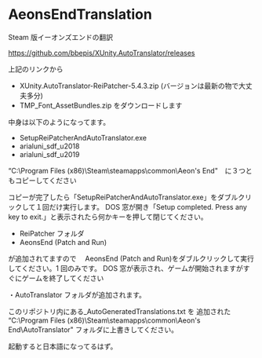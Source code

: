 # AeonsEndTranslation

Steam 版イーオンズエンドの翻訳

https://github.com/bbepis/XUnity.AutoTranslator/releases

上記のリンクから

- XUnity.AutoTranslator-ReiPatcher-5.4.3.zip (バージョンは最新の物で大丈夫多分)
- TMP_Font_AssetBundles.zip
  をダウンロードします

中身は以下のようになってます。

- SetupReiPatcherAndAutoTranslator.exe
- arialuni_sdf_u2018
- arialuni_sdf_u2019

“C:\Program Files (x86)\Steam\steamapps\common\Aeon's End"　に３つともコピーしてください

コピーが完了したら「SetupReiPatcherAndAutoTranslator.exe」をダブルクリックして１回だけ実行します。
DOS 窓が開き「Setup completed. Press any key to exit.」と表示されたら何かキーを押して閉じてください。

- ReiPatcher フォルダ
- AeonsEnd (Patch and Run)

が追加されてますので　 AeonsEnd (Patch and Run)をダブルクリックして実行してください。1 回のみです。
DOS 窓が表示され、ゲームが開始されますがすぐにゲームを終了してください

・AutoTranslator フォルダが追加されます。

このリポジトリ内にある\_AutoGeneratedTranslations.txt を
追加された “C:\Program Files (x86)\Steam\steamapps\common\Aeon's End\AutoTranslator" フォルダに上書きしてください。

起動すると日本語になってるはず。
